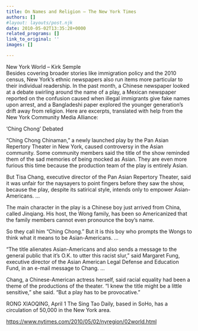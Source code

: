 ```yaml
---
title: On Names and Religion – The New York Times
authors: []
#layout: layouts/post.njk
date: 2010-05-02T13:35:28+0000
related_programs: []
link_to_original: ''
images: []

---
```

New York World – Kirk Semple  
Besides covering broader stories like immigration policy and the 2010 census, New York’s ethnic newspapers also run items more particular to their individual readership. In the past month, a Chinese newspaper looked at a debate swirling around the name of a play, a Mexican newspaper reported on the confusion caused when illegal immigrants give fake names upon arrest, and a Bangladeshi paper explored the younger generation’s drift away from religion. Here are excerpts, translated with help from the New York Community Media Alliance: 

‘Ching Chong’ Debated

“Ching Chong Chinaman,” a newly launched play by the Pan Asian Repertory Theater in New York, caused controversy in the Asian community. Some community members said the title of the show reminded them of the sad memories of being mocked as Asian. They are even more furious this time because the production team of the play is entirely Asian.

But Tisa Chang, executive director of the Pan Asian Repertory Theater, said it was unfair for the naysayers to point fingers before they saw the show, because the play, despite its satirical style, intends only to empower Asian-Americans. …

The main character in the play is a Chinese boy just arrived from China, called Jinqiang. His host, the Wong family, has been so Americanized that the family members cannot even pronounce the boy’s name.

So they call him “Ching Chong.” But it is this boy who prompts the Wongs to think what it means to be Asian-Americans. …

“The title alienates Asian-Americans and also sends a message to the general public that it’s O.K. to utter this racist slur,” said Margaret Fung, executive director of the Asian American Legal Defense and Education Fund, in an e-mail message to Chang. …

Chang, a Chinese-American actress herself, said racial equality had been a theme of the productions of the theater. “I knew the title might be a little sensitive,” she said. “But a play has to be provocative.”

RONG XIAOQING, April 1 The Sing Tao Daily, based in SoHo, has a circulation of 50,000 in the New York area.

<https://www.nytimes.com/2010/05/02/nyregion/02world.html>
